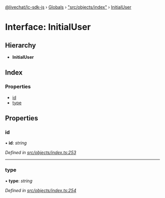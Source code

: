 [@livechat/lc-sdk-js](../README.md) › [Globals](../globals.md) › ["src/objects/index"](../modules/_src_objects_index_.md) › [InitialUser](_src_objects_index_.initialuser.md)

# Interface: InitialUser

## Hierarchy

* **InitialUser**

## Index

### Properties

* [id](_src_objects_index_.initialuser.md#id)
* [type](_src_objects_index_.initialuser.md#type)

## Properties

###  id

• **id**: *string*

*Defined in [src/objects/index.ts:253](https://github.com/livechat/lc-sdk-js/blob/de56f05/src/objects/index.ts#L253)*

___

###  type

• **type**: *string*

*Defined in [src/objects/index.ts:254](https://github.com/livechat/lc-sdk-js/blob/de56f05/src/objects/index.ts#L254)*
